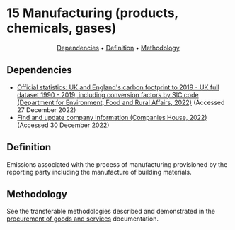 # 15 Manufacturing (products, chemicals, gases)

<p align="center">
  <a href="#dependencies">Dependencies</a> •
  <a href="#definition">Definition</a> •
  <a href="#methodology">Methodology</a>
</p>

## Dependencies

* [Official statistics: UK and England's carbon footprint to 2019 - UK full dataset 1990 - 2019, including conversion factors by SIC code (Department for Environment, Food and Rural Affairs, 2022)](https://www.gov.uk/government/statistics/uks-carbon-footprint) (Accessed 27 December 2022)
* [Find and update company information (Companies House, 2022)](https://find-and-update.company-information.service.gov.uk/) (Accessed 30 December 2022)

## Definition

Emissions associated with the process of manufacturing provisioned by the reporting party including the manufacture of building materials.

## Methodology

See the transferable methodologies described and demonstrated in the [procurement of goods and services](/Chapters/100_kmsimg_procurement.md) documentation.

